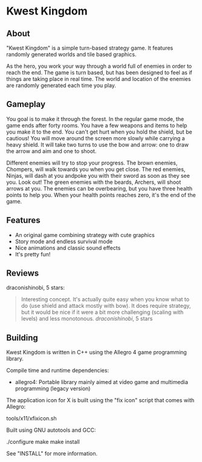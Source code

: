 # Kwest Kingdom

## About

"Kwest Kingdom" is a simple turn-based strategy game. It features randomly generated worlds and tile based graphics.

As the hero, you work your way through a world full of enemies in order to reach the end. The game is turn based, but has been designed to feel as if things are taking place in real time. The world and location of the enemies are randomly generated each time you play.

## Gameplay

You goal is to make it through the forest. In the regular game mode, the game ends after forty rooms. You have a few weapons and items to help you make it to the end. You can't get hurt when you hold the shield, but be cautious! You will move around the screen more slowly while carrying a heavy shield. It will take two turns to use the bow and arrow: one to draw the arrow and aim and one to shoot.

Different enemies will try to stop your progress. The brown enemies, Chompers, will walk towards you when you get close. The red enemies, Ninjas, will dash at you andpoke you with their sword as soon as they see you. Look out! The green enemies with the beards, Archers, will shoot arrows at you. The enemies can be overbearing, but you have three health points to help you. When your health points reaches zero, it's the end of the game.

## Features

* An original game combining strategy with cute graphics
* Story mode and endless survival mode
* Nice animations and classic sound effects
* It's pretty fun!

## Reviews

draconishinobi, 5 stars:

> Interesting concept. It's actually quite easy when you know what to do (use shield and attack mostly with bow). It does require strategy, but it would be nice if it were a bit more challenging (scaling with levels) and less monotonous. *draconishinobi*, 5 stars

## Building

Kwest Kingdom is written in C++ using the Allegro 4 game programming library.

Compile time and runtime dependencies:

* allegro4: Portable library mainly aimed at video game and multimedia programming (legacy version)

The application icon for X is built using the "fix icon" script that comes with Allegro:

  tools/x11/xfixicon.sh

Built using GNU autotools and GCC:

  ./configure
  make
  make install

See "INSTALL" for more information.
